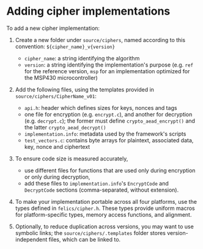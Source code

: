 Adding cipher implementations
=============================

To add a new cipher implementation:

1. Create a new folder under `source/ciphers`, named according to this
   convention: `${cipher_name}_v{version}`
    - `cipher_name`: a string identifying the algorithm
    - `version`: a string identifying the implementation's purpose
      (e.g. `ref` for the reference version, `msp` for an
      implementation optimized for the MSP430 microcontroller)

2. Add the following files, using the templates provided in
   `source/ciphers/CipherName_v01`:
    - `api.h`: header which defines sizes for keys, nonces and tags
    - one file for encryption (e.g. `encrypt.c`), and another for
      decryption (e.g. `decrypt.c`); the former must define
      `crypto_aead_encrypt()` and the latter `crypto_aead_decrypt()`
    - `implementation.info`: metadata used by the framework's scripts
    - `test_vectors.c`: contains byte arrays for plaintext, associated
      data, key, nonce and ciphertext

3. To ensure code size is measured accurately,
    - use different files for functions that are used only during
      encryption or only during decryption,
    - add these files to `implementation.info`'s `EncryptCode` and
      `DecryptCode` sections (comma-separated, without extension).

4. To make your implementation portable across all four platforms, use
   the types defined in `felics/cipher.h`. These types provide uniform
   macros for platform-specific types, memory access functions, and
   alignment.

5. Optionally, to reduce duplication across versions, you may want to
   use symbolic links; the `source/ciphers/.templates` folder stores
   version-independent files, which can be linked to.
